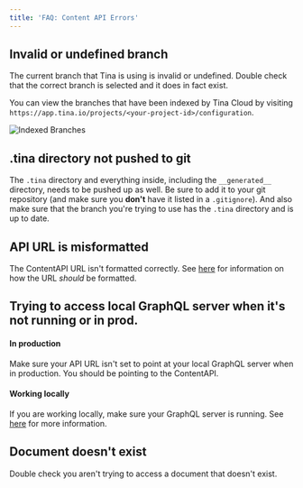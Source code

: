 ```yaml
---
title: 'FAQ: Content API Errors'
---
```


## Invalid or undefined branch

The current branch that Tina is using is invalid or undefined. Double check that the correct branch is selected and it does in fact exist.

You can view the branches that have been indexed by Tina Cloud by visiting `https://app.tina.io/projects/<your-project-id>/configuration`.

![Indexed Branches](https://res.cloudinary.com/forestry-demo/image/upload/v1673277689/tina-io/docs/tina-cloud/Screen_Shot_2023-01-09_at_11.20.46_AM.png)

## .tina directory not pushed to git

The `.tina` directory and everything inside, including the `__generated__` directory, needs to be pushed up as well. Be sure to add it to your git repository (and make sure you **don't** have it listed in a `.gitignore`). And also make sure that the branch you're trying to use has the `.tina` directory and is up to date.

## API URL is misformatted

The ContentAPI URL isn't formatted correctly. See [here](/docs/tina-cloud/connecting-site/#enabling-tina-cloud-in-tinacms) for information on how the URL _should_ be formatted.

## Trying to access local GraphQL server when it's not running or in prod.

#### In production

Make sure your API URL isn't set to point at your local GraphQL server when in production. You should be pointing to the ContentAPI.

#### Working locally

If you are working locally, make sure your GraphQL server is running. See [here](/docs/graphql/cli/) for more information.

## Document doesn't exist

Double check you aren't trying to access a document that doesn't exist.
